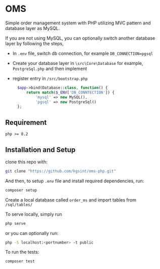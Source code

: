 # OMS

Simple order management system with PHP utilizing MVC pattern and database layer as MySQL. 

If you are not using MySQL, you can optionally switch another database layer by following the steps,

- In `.env` file, switch db connection, for example `DB_CONNECTION=pgsql`
- Create your database layer in `\src\Core\Database` for example, `PostgreSql.php` and then implement
- register entry in `/src/bootstrap.php`

  ```php
    $app->bind(Database::class, function() {
        return match($_ENV['DB_CONNTECTION']) {
            'mysql' => new MySQL(),
            'pgsql' => new PostgreSql()
    };
  ```

## Requirement 
`php >= 8.2`

## Installation and Setup 

clone this repo with:
```bash
git clone "https://github.com/kgsint/oms-php.git"
```

And then, to setup `.env` file and install required dependencies, run:
```bash
composer setup
```

Create a local database called `order_ms` and import tables from `/sql/tables/`


To serve locally, simply run 
```bash
php serve
```

or you can optionally run:
```bash
php -S localhost:<portnumber> -t public
```
To run the tests: 
```bash
composer test
```
